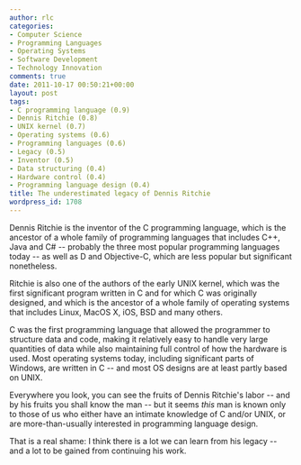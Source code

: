 ```yaml
---
author: rlc
categories:
- Computer Science
- Programming Languages
- Operating Systems
- Software Development
- Technology Innovation
comments: true
date: 2011-10-17 00:50:21+00:00
layout: post
tags:
- C programming language (0.9)
- Dennis Ritchie (0.8)
- UNIX kernel (0.7)
- Operating systems (0.6)
- Programming languages (0.6)
- Legacy (0.5)
- Inventor (0.5)
- Data structuring (0.4)
- Hardware control (0.4)
- Programming language design (0.4)
title: The underestimated legacy of Dennis Ritchie
wordpress_id: 1708
---
```


Dennis Ritchie is the inventor of the C programming language, which is the ancestor of a whole family of programming languages that includes C++, Java and C# -- probably the three most popular programming languages today -- as well as D and Objective-C, which are less popular but significant nonetheless.<!--more-->

Ritchie is also one of the authors of the early UNIX kernel, which was the first significant program written in C and for which C was originally designed, and which is the ancestor of a whole family of operating systems that includes Linux, MacOS X, iOS, BSD and many others.

C was the first programming language that allowed the programmer to structure data and code, making it relatively easy to handle very large quantities of data while also maintaining full control of how the hardware is used. Most operating systems today, including significant parts of Windows, are written in C -- and most OS designs are at least partly based on UNIX.

Everywhere you look, you can see the fruits of Dennis Ritchie's labor -- and by his fruits you shall know the man -- but it seems _this_ man is known only to those of us who either have an intimate knowledge of C and/or UNIX, or are more-than-usually interested in programming language design.

That is a real shame: I think there is a lot we can learn from his legacy -- and a lot to be gained from continuing his work.